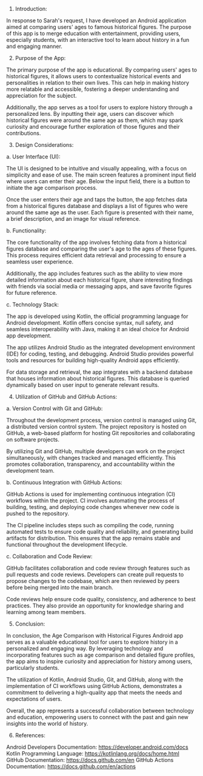 1. Introduction:

In response to Sarah's request, I have developed an Android application aimed at comparing users' ages to famous historical figures. The purpose of this app is to merge education with entertainment, providing users, especially students, with an interactive tool to learn about history in a fun and engaging manner.

2. Purpose of the App:

The primary purpose of the app is educational. By comparing users' ages to historical figures, it allows users to contextualize historical events and personalities in relation to their own lives. This can help in making history more relatable and accessible, fostering a deeper understanding and appreciation for the subject.

Additionally, the app serves as a tool for users to explore history through a personalized lens. By inputting their age, users can discover which historical figures were around the same age as them, which may spark curiosity and encourage further exploration of those figures and their contributions.

3. Design Considerations:

a. User Interface (UI):

The UI is designed to be intuitive and visually appealing, with a focus on simplicity and ease of use. The main screen features a prominent input field where users can enter their age. Below the input field, there is a button to initiate the age comparison process.

Once the user enters their age and taps the button, the app fetches data from a historical figures database and displays a list of figures who were around the same age as the user. Each figure is presented with their name, a brief description, and an image for visual reference.

b. Functionality:

The core functionality of the app involves fetching data from a historical figures database and comparing the user's age to the ages of these figures. This process requires efficient data retrieval and processing to ensure a seamless user experience.

Additionally, the app includes features such as the ability to view more detailed information about each historical figure, share interesting findings with friends via social media or messaging apps, and save favorite figures for future reference.

c. Technology Stack:

The app is developed using Kotlin, the official programming language for Android development. Kotlin offers concise syntax, null safety, and seamless interoperability with Java, making it an ideal choice for Android app development.

The app utilizes Android Studio as the integrated development environment (IDE) for coding, testing, and debugging. Android Studio provides powerful tools and resources for building high-quality Android apps efficiently.

For data storage and retrieval, the app integrates with a backend database that houses information about historical figures. This database is queried dynamically based on user input to generate relevant results.

4. Utilization of GitHub and GitHub Actions:

a. Version Control with Git and GitHub:

Throughout the development process, version control is managed using Git, a distributed version control system. The project repository is hosted on GitHub, a web-based platform for hosting Git repositories and collaborating on software projects.

By utilizing Git and GitHub, multiple developers can work on the project simultaneously, with changes tracked and managed efficiently. This promotes collaboration, transparency, and accountability within the development team.

b. Continuous Integration with GitHub Actions:

GitHub Actions is used for implementing continuous integration (CI) workflows within the project. CI involves automating the process of building, testing, and deploying code changes whenever new code is pushed to the repository.

The CI pipeline includes steps such as compiling the code, running automated tests to ensure code quality and reliability, and generating build artifacts for distribution. This ensures that the app remains stable and functional throughout the development lifecycle.

c. Collaboration and Code Review:

GitHub facilitates collaboration and code review through features such as pull requests and code reviews. Developers can create pull requests to propose changes to the codebase, which are then reviewed by peers before being merged into the main branch.

Code reviews help ensure code quality, consistency, and adherence to best practices. They also provide an opportunity for knowledge sharing and learning among team members.

5. Conclusion:

In conclusion, the Age Comparison with Historical Figures Android app serves as a valuable educational tool for users to explore history in a personalized and engaging way. By leveraging technology and incorporating features such as age comparison and detailed figure profiles, the app aims to inspire curiosity and appreciation for history among users, particularly students.

The utilization of Kotlin, Android Studio, Git, and GitHub, along with the implementation of CI workflows using GitHub Actions, demonstrates a commitment to delivering a high-quality app that meets the needs and expectations of users.

Overall, the app represents a successful collaboration between technology and education, empowering users to connect with the past and gain new insights into the world of history.

6. References:

Android Developers Documentation: https://developer.android.com/docs
Kotlin Programming Language: https://kotlinlang.org/docs/home.html
GitHub Documentation: https://docs.github.com/en
GitHub Actions Documentation: https://docs.github.com/en/actions
